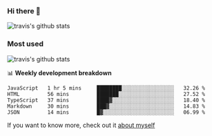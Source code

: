 ### Hi there 👋

<!--
**HondryTravis/HondryTravis** is a ✨ _special_ ✨ repository because its `README.md` (this file) appears on your GitHub profile.

Here are some ideas to get you started:

- 🔭 I’m currently working on ...
- 🌱 I’m currently learning ...
- 👯 I’m looking to collaborate on ...
- 🤔 I’m looking for help with ...
- 💬 Ask me about ...
- 📫 How to reach me: ...
- 😄 Pronouns: ...
- ⚡ Fun fact: ...
-->

![travis's github stats](https://github-readme-stats.vercel.app/api?username=HondryTravis&hide=stars)
### Most used
![travis's github stats](https://github-readme-stats.anuraghazra1.vercel.app/api/top-langs/?username=HondryTravis&layout=compact&hide_title=true)

📊 **Weekly development breakdown**

<!--START_SECTION:waka-->
```text
JavaScript   1 hr 5 mins     ████████░░░░░░░░░░░░░░░░░   32.26 % 
HTML         56 mins         ███████░░░░░░░░░░░░░░░░░░   27.52 % 
TypeScript   37 mins         ████▓░░░░░░░░░░░░░░░░░░░░   18.40 % 
Markdown     30 mins         ███▓░░░░░░░░░░░░░░░░░░░░░   14.83 % 
JSON         14 mins         █▓░░░░░░░░░░░░░░░░░░░░░░░   06.99 % 
```
<!--END_SECTION:waka-->

If you want to know more, check out it [about myself](https://hondrytravis.github.io/)
